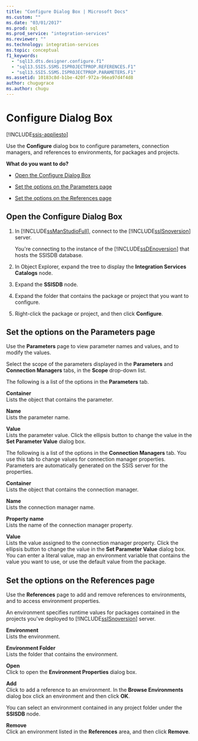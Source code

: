 ```yaml
---
title: "Configure Dialog Box | Microsoft Docs"
ms.custom: ""
ms.date: "03/01/2017"
ms.prod: sql
ms.prod_service: "integration-services"
ms.reviewer: ""
ms.technology: integration-services
ms.topic: conceptual
f1_keywords: 
  - "sql13.dts.designer.configure.f1"
  - "sql13.SSIS.SSMS.ISPROJECTPROP.REFERENCES.F1"
  - "sql13.SSIS.SSMS.ISPROJECTPROP.PARAMETERS.F1"
ms.assetid: 10183c8d-b1be-420f-972a-96ea97d4f4d8
author: chugugrace
ms.author: chugu
---
```

# Configure Dialog Box

[!INCLUDE[ssis-appliesto](../../includes/ssis-appliesto-ssvrpluslinux-asdb-asdw-xxx.md)]


  Use the **Configure** dialog box to configure parameters, connection managers, and references to environments, for packages and projects.  
  
 **What do you want to do?**  
  
-   [Open the Configure Dialog Box](#open_dialog)  
  
-   [Set the options on the Parameters page](#parameter)  
  
-   [Set the options on the References page](#references)  
  
##  <a name="open_dialog"></a> Open the Configure Dialog Box  
  
1.  In [!INCLUDE[ssManStudioFull](../../includes/ssmanstudiofull-md.md)], connect to the [!INCLUDE[ssISnoversion](../../includes/ssisnoversion-md.md)] server.  
  
     You're connecting to the instance of the [!INCLUDE[ssDEnoversion](../../includes/ssdenoversion-md.md)] that hosts the SSISDB database.  
  
2.  In Object Explorer, expand the tree to display the **Integration Services Catalogs** node.  
  
3.  Expand the **SSISDB** node.  
  
4.  Expand the folder that contains the package or project that you want to configure.  
  
5.  Right-click the package or project, and then click **Configure**.  
  
##  <a name="parameter"></a> Set the options on the Parameters page  
 Use the **Parameters** page to view parameter names and values, and to modify the values.  
  
 Select the scope of the parameters displayed in the **Parameters** and **Connection Managers** tabs, in the **Scope** drop-down list.  
  
 The following is a list of the options in the **Parameters** tab.  
  
 **Container**  
 Lists the object that contains the parameter.  
  
 **Name**  
 Lists the parameter name.  
  
 **Value**  
 Lists the parameter value. Click the ellipsis button to change the value in the **Set Parameter Value** dialog box.  
  
 The following is a list of the options in the **Connection Managers** tab. You use this tab to change values for connection manager properties. Parameters are automatically generated on the SSIS server for the properties.  
  
 **Container**  
 Lists the object that contains the connection manager.  
  
 **Name**  
 Lists the connection manager name.  
  
 **Property name**  
 Lists the name of the connection manager property.  
  
 **Value**  
 Lists the value assigned to the connection manager property. Click the ellipsis button to change the value in the **Set Parameter Value** dialog box. You can enter a literal value, map an environment variable that contains the value you want to use, or use the default value from the package.  
  
##  <a name="references"></a> Set the options on the References page  
 Use the **References** page to add and remove references to environments, and to access environment properties.  
  
 An environment specifies runtime values for packages contained in the projects you've deployed to [!INCLUDE[ssISnoversion](../../includes/ssisnoversion-md.md)] server.  
  
 **Environment**  
 Lists the environment.  
  
 **Environment Folder**  
 Lists the folder that contains the environment.  
  
 **Open**  
 Click to open the **Environment Properties** dialog box.  
  
 **Add**  
 Click to add a reference to an environment. In the **Browse Environments** dialog box click an environment and then click **OK**.  
  
 You can select an environment contained in any project folder under the **SSISDB** node.  
  
 **Remove**  
 Click an environment listed in the **References** area, and then click **Remove**.  
  
  
